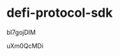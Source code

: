 # defi-protocol-sdk
































































bI7gojDIM









uXm0QcMDi
